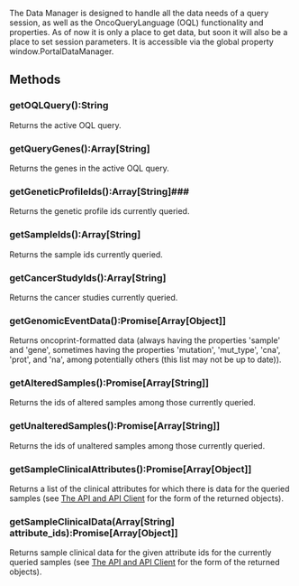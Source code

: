 The Data Manager is designed to handle all the data needs of a query session, as well as the OncoQueryLanguage (OQL) functionality and properties. As of now it is only a place to get data, but soon it will also be a place to set session parameters. It is accessible via the global property window.PortalDataManager.

## Methods ##
### getOQLQuery():String ###
Returns the active OQL query.

### getQueryGenes():Array[String] ###
Returns the genes in the active OQL query.

### getGeneticProfileIds():Array[String]###
Returns the genetic profile ids currently queried.

### getSampleIds():Array[String] ###
Returns the sample ids currently queried.

### getCancerStudyIds():Array[String] ###
Returns the cancer studies currently queried.

### getGenomicEventData():Promise[Array[Object]] ###
Returns oncoprint-formatted data (always having the properties 'sample' and 'gene', sometimes having the properties 'mutation', 'mut_type', 'cna', 'prot', and 'na', among potentially others (this list may not be up to date)).

### getAlteredSamples():Promise[Array[String]] ###
Returns the ids of altered samples among those currently queried.

### getUnalteredSamples():Promise[Array[String]] ###
Returns the ids of unaltered samples among those currently queried.

### getSampleClinicalAttributes():Promise[Array[Object]] ###
Returns a list of the clinical attributes for which there is data for the queried samples (see [The API and API Client](The-API-and-API-Client-%5BBeta%5D.md#sample-clinical-attributes) for the form of the returned objects).

### getSampleClinicalData(Array[String] attribute_ids):Promise[Array[Object]] ###
Returns sample clinical data for the given attribute ids for the currently queried samples (see [The API and API Client](The-API-and-API-Client-%5BBeta%5D.md#sample-clinical-data) for the form of the returned objects).